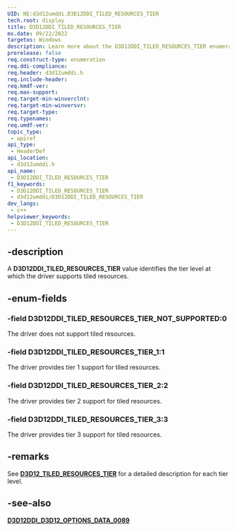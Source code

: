 ```yaml
---
UID: NE:d3d12umddi.D3D12DDI_TILED_RESOURCES_TIER
tech.root: display
title: D3D12DDI_TILED_RESOURCES_TIER
ms.date: 09/22/2022
targetos: Windows
description: Learn more about the D3D12DDI_TILED_RESOURCES_TIER enumeration.
prerelease: false
req.construct-type: enumeration
req.ddi-compliance: 
req.header: d3d12umddi.h
req.include-header: 
req.kmdf-ver: 
req.max-support: 
req.target-min-winverclnt: 
req.target-min-winversvr: 
req.target-type: 
req.typenames: 
req.umdf-ver: 
topic_type:
 - apiref
api_type:
 - HeaderDef
api_location:
 - d3d12umddi.h
api_name:
 - D3D12DDI_TILED_RESOURCES_TIER
f1_keywords:
 - D3D12DDI_TILED_RESOURCES_TIER
 - d3d12umddi/D3D12DDI_TILED_RESOURCES_TIER
dev_langs:
 - c++
helpviewer_keywords:
 - D3D12DDI_TILED_RESOURCES_TIER
---
```


## -description

A **D3D12DDI_TILED_RESOURCES_TIER** value identifies the tier level at which the driver supports tiled resources.

## -enum-fields

### -field D3D12DDI_TILED_RESOURCES_TIER_NOT_SUPPORTED:0

The driver does not support tiled resources.

### -field D3D12DDI_TILED_RESOURCES_TIER_1:1

The driver provides tier 1 support for tiled resources.

### -field D3D12DDI_TILED_RESOURCES_TIER_2:2

The driver provides tier 2 support for tiled resources.

### -field D3D12DDI_TILED_RESOURCES_TIER_3:3

The driver provides tier 3 support for tiled resources.

## -remarks

See [**D3D12_TILED_RESOURCES_TIER**](/windows/win32/api/d3d12/ne-d3d12-d3d12_tiled_resources_tier) for a detailed description for each tier level.

## -see-also

[**D3D12DDI_D3D12_OPTIONS_DATA_0089**](ns-d3d12umddi-d3d12ddi_d3d12_options_data_0089.md)

